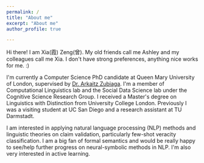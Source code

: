 ```yaml
---
permalink: /
title: "About me"
excerpt: "About me"
author_profile: true

---
```


Hi there! I am Xia(霞) Zeng(曾). My old friends call me Ashley and my colleagues call me Xia. I don't have strong preferences, anything nice works for me. :)

I'm currently a Computer Science PhD candidate at Queen Mary University of London, supervised by [Dr. Arkaitz Zubiaga](http://www.zubiaga.org/). I'm a member of Computational Linguistics lab and the Social Data Science lab under the Cognitive Science Research Group. I received a Master's degree on Linguistics with Distinction from University College London. Previously I was a visiting student at UC San Diego and a research assistant at TU Darmstadt. 

I am interested in applying natural language processing (NLP) methods and linguistic theories on claim validation, particularly few-shot veracity classification. I am a big fan of formal semantics and would be really happy to see/help further progress on neural-symbolic methods in NLP. I'm also very interested in active learning.
